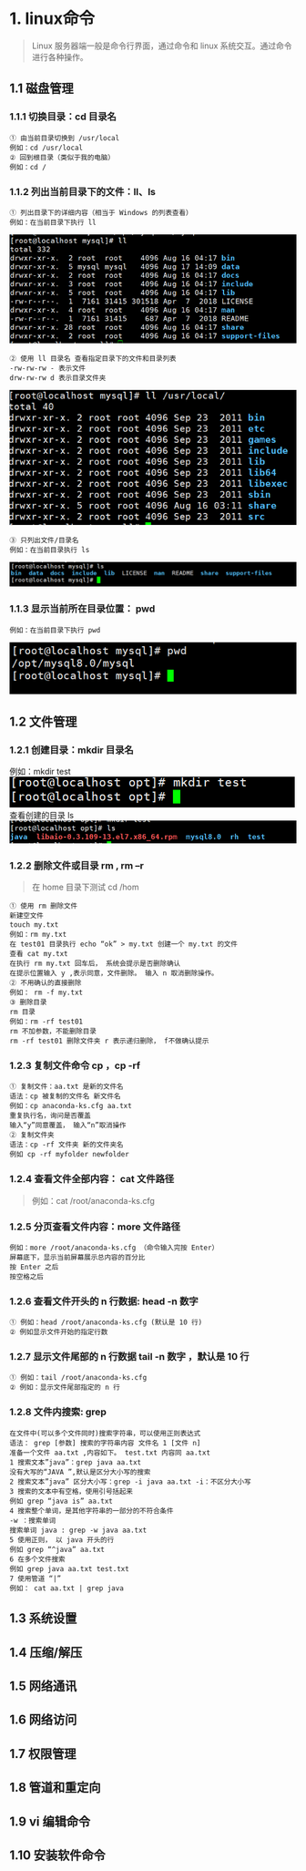 # 1. linux命令
> Linux 服务器端一般是命令行界面，通过命令和 linux 系统交互。通过命令进行各种操作。
## 1.1 磁盘管理
### 1.1.1  切换目录：cd 目录名
```text
① 由当前目录切换到 /usr/local
例如：cd /usr/local
② 回到根目录（类似于我的电脑）
例如：cd /
```
### 1.1.2 列出当前目录下的文件：ll、ls
```text
① 列出目录下的详细内容（相当于 Windows 的列表查看）
例如：在当前目录下执行 ll
```
![](img/ll.png)
```text
② 使用 ll 目录名 查看指定目录下的文件和目录列表
-rw-rw-rw - 表示文件
drw-rw-rw d 表示目录文件夹
```
![](img/ll-path.png)
```text
③ 只列出文件/目录名
例如：在当前目录执行 ls
```
![](img/ls.png)
### 1.1.3 显示当前所在目录位置： pwd
```text
例如：在当前目录下执行 pwd
```
![](img/pwd.png)
## 1.2 文件管理
### 1.2.1 创建目录：mkdir 目录名
例如：mkdir test
![](img/mkdir-name.png)
查看创建的目录 ls
![](img/ls-test.png)
### 1.2.2 删除文件或目录 rm , rm –r
> 在 home 目录下测试
cd /hom

```text
① 使用 rm 删除文件
新建空文件
touch my.txt
例如：rm my.txt
在 test01 目录执行 echo “ok” > my.txt 创建一个 my.txt 的文件
查看 cat my.txt
在执行 rm my.txt 回车后， 系统会提示是否删除确认
在提示位置输入 y ,表示同意，文件删除。 输入 n 取消删除操作。
② 不用确认的直接删除
例如： rm -f my.txt
③ 删除目录
rm 目录
例如：rm -rf test01
rm 不加参数，不能删除目录
rm -rf test01 删除文件夹 r 表示递归删除， f不做确认提示
```
### 1.2.3 复制文件命令 cp ，cp -rf
```text
① 复制文件：aa.txt 是新的文件名
语法：cp 被复制的文件名 新文件名
例如：cp anaconda-ks.cfg aa.txt
重复执行名，询问是否覆盖
输入“y”同意覆盖， 输入“n”取消操作
② 复制文件夹
语法：cp -rf 文件夹 新的文件夹名
例如 cp -rf myfolder newfolder
```
### 1.2.4 查看文件全部内容： cat 文件路径
> 例如：cat /root/anaconda-ks.cfg
### 1.2.5 分页查看文件内容：more 文件路径
```text
例如：more /root/anaconda-ks.cfg （命令输入完按 Enter）
屏幕底下，显示当前屏幕展示总内容的百分比
按 Enter 之后
按空格之后
```
### 1.2.6 查看文件开头的 n 行数据: head -n 数字
```text
① 例如：head /root/anaconda-ks.cfg (默认是 10 行)
② 例如显示文件开始的指定行数
```
### 1.2.7 显示文件尾部的 n 行数据 tail -n 数字 ，默认是 10 行
```text
① 例如：tail /root/anaconda-ks.cfg
② 例如：显示文件尾部指定的 n 行
```
### 1.2.8 文件内搜索: grep
```text
在文件中(可以多个文件同时)搜索字符串，可以使用正则表达式
语法： grep [参数] 搜索的字符串内容 文件名 1 [文件 n]
准备一个文件 aa.txt ,内容如下。 test.txt 内容同 aa.txt
1 搜索文本”java”：grep java aa.txt
没有大写的“JAVA ”,默认是区分大小写的搜索
2 搜索文本”java” 区分大小写：grep -i java aa.txt -i：不区分大小写
3 搜索的文本中有空格，使用引号括起来
例如 grep “java is” aa.txt
4 搜索整个单词，是其他字符串的一部分的不符合条件
-w ：搜索单词
搜索单词 java : grep -w java aa.txt
5 使用正则， 以 java 开头的行
例如 grep “^java” aa.txt
6 在多个文件搜索
例如 grep java aa.txt test.txt
7 使用管道 “|”
例如： cat aa.txt | grep java
```
## 1.3 系统设置
## 1.4 压缩/解压
## 1.5 网络通讯
## 1.6 网络访问
## 1.7 权限管理
## 1.8 管道和重定向
## 1.9 vi 编辑命令
## 1.10 安装软件命令